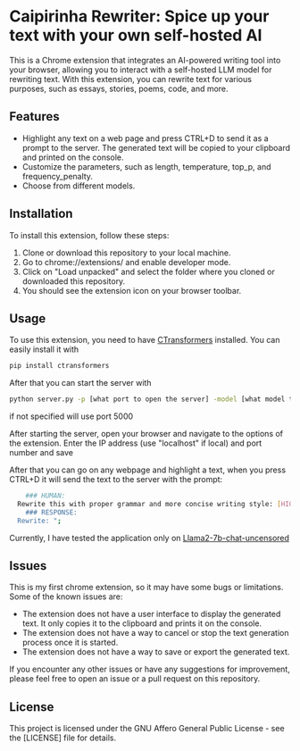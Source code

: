# Caipirinha Rewriter: Spice up your text with your own self-hosted AI

This is a Chrome extension that integrates an AI-powered writing tool into your browser, allowing you to interact with a self-hosted LLM model for rewriting text. With this extension, you can rewrite text for various purposes, such as essays, stories, poems, code, and more.

## Features

- Highlight any text on a web page and press CTRL+D to send it as a prompt to the server. The generated text will be copied to your clipboard and printed on the console.
- Customize the parameters, such as length, temperature, top_p, and frequency_penalty.
- Choose from different models.

## Installation

To install this extension, follow these steps:

1. Clone or download this repository to your local machine.
2. Go to chrome://extensions/ and enable developer mode.
3. Click on "Load unpacked" and select the folder where you cloned or downloaded this repository.
4. You should see the extension icon on your browser toolbar.

## Usage

To use this extension, you need to have [CTransformers](https://github.com/marella/ctransformers) installed. You can easily install it with
```sh
pip install ctransformers
```
After that you can start the server with
```sh
python server.py -p [what port to open the server] -model [what model to load]
```
if not specified will use port 5000

After starting the server, open your browser and navigate to the options of the extension. 
Enter the IP address (use "localhost" if local) and port number and save

After that you can go on any webpage and highlight a text, when you press CTRL+D it will send the text to the server with the prompt:
```sh
	### HUMAN:
  Rewrite this with proper grammar and more concise writing style: [HIGHLIGHTED_TEXT]";
	### RESPONSE:
  Rewrite: ";
```
Currently, I have tested the application only on [Llama2-7b-chat-uncensored](https://huggingface.co/TheBloke/llama2_7b_chat_uncensored-GGML)

## Issues

This is my first chrome extension, so it may have some bugs or limitations. Some of the known issues are:

- The extension does not have a user interface to display the generated text. It only copies it to the clipboard and prints it on the console.
- The extension does not have a way to cancel or stop the text generation process once it is started.
- The extension does not have a way to save or export the generated text.

If you encounter any other issues or have any suggestions for improvement, please feel free to open an issue or a pull request on this repository.

## License

This project is licensed under the GNU Affero General Public License - see the [LICENSE] file for details.
